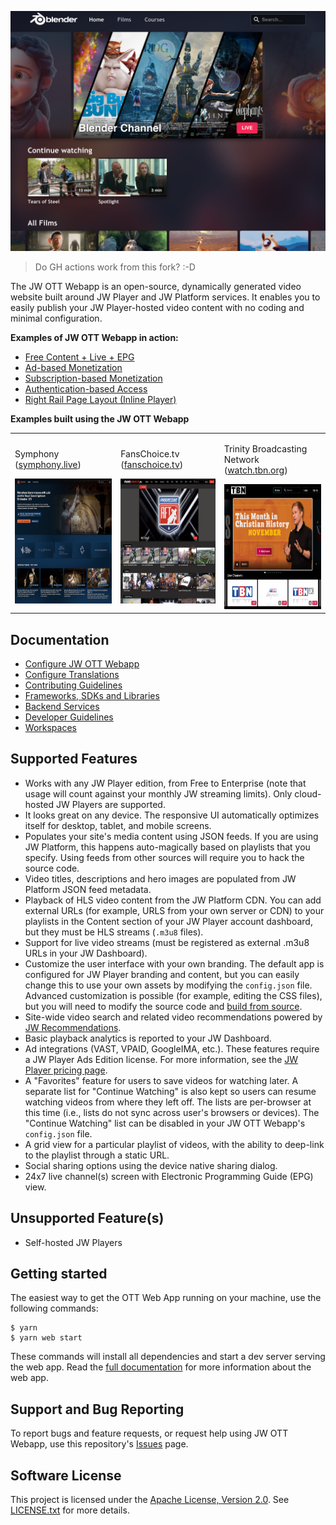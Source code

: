 ![JW OTT Webapp](docs/_images/homepage-screenshot.png)

> Do GH actions work from this fork? :-D

The JW OTT Webapp is an open-source, dynamically generated video website built around JW Player and JW Platform
services. It enables you to easily publish your JW Player-hosted video content with no coding and minimal configuration.

**Examples of JW OTT Webapp in action:**

- [Free Content + Live + EPG](https://app-preview.jwplayer.com/?app-config=225tvq1i)
- [Ad-based Monetization](https://app-preview.jwplayer.com/?app-config=egpovogv)
- [Subscription-based Monetization](https://app-preview.jwplayer.com/?app-config=kziwdpjr)
- [Authentication-based Access](https://app-preview.jwplayer.com/?app-config=ajs7jdfk)
- [Right Rail Page Layout (Inline Player)](https://app-preview.jwplayer.com/?app-config=1rbui8uf)

**Examples built using the JW OTT Webapp**

<table>
  <tr>
    <td>
      <p>Symphony <br/> (<a href="https://symphony.live/">symphony.live</a>)</p>
      <img src="docs/_images/symphony.png" alt="Symphony" height="200">
    </td>
    <td>
      <p>FansChoice.tv  <br/> (<a href="https://www.fanschoice.tv/">fanschoice.tv</a>)</p>
      <img src="docs/_images/fanschoice.png" alt="FansChoice" height="200">
    </td>
    <td>
      <p>Trinity Broadcasting Network  <br/> (<a href="https://watch.tbn.org/">watch.tbn.org</a>)</p>
      <img src="docs/_images/tbn.png" alt="TBN" height="200">
    </td>
  </tr>
</table>

## Documentation

- [Configure JW OTT Webapp](./docs/configuration.md)
- [Configure Translations](./docs/translations.md)
- [Contributing Guidelines](CONTRIBUTING.md)
- [Frameworks, SDKs and Libraries](./platforms/web/docs/frameworks.md)
- [Backend Services](./packages/common/docs/backend-services.md)
- [Developer Guidelines](./docs/developer-guidelines.md)
- [Workspaces](./docs/workspaces.md)

## Supported Features

- Works with any JW Player edition, from Free to Enterprise (note that usage will count against your monthly JW
  streaming limits). Only cloud-hosted JW Players are supported.
- It looks great on any device. The responsive UI automatically optimizes itself for desktop, tablet, and mobile
  screens.
- Populates your site's media content using JSON feeds. If you are using JW Platform, this happens auto-magically based
  on playlists that you specify. Using feeds from other sources will require you to hack the source code.
- Video titles, descriptions and hero images are populated from JW Platform JSON feed metadata.
- Playback of HLS video content from the JW Platform CDN. You can add external URLs (for example, URLS from your own
  server or CDN) to your playlists in the Content section of your JW Player account dashboard, but they must be HLS
  streams (`.m3u8` files).
- Support for live video streams (must be registered as external .m3u8 URLs in your JW Dashboard).
- Customize the user interface with your own branding. The default app is configured for JW Player branding and content,
  but you can easily change this to use your own assets by modifying the `config.json` file. Advanced customization is
  possible (for example, editing the CSS files), but you will need to modify the source code
  and [build from source](docs/build-from-source.md).
- Site-wide video search and related video recommendations powered
  by [JW Recommendations](https://docs.jwplayer.com/platform/docs/vdh-create-a-recommendations-playlist).
- Basic playback analytics is reported to your JW Dashboard.
- Ad integrations (VAST, VPAID, GoogleIMA, etc.). These features require a JW Player Ads Edition license. For more
  information, see the [JW Player pricing page](https://www.jwplayer.com/pricing/).
- A "Favorites" feature for users to save videos for watching later. A separate list for "Continue Watching" is also
  kept so users can resume watching videos from where they left off. The lists are per-browser at this time (i.e., lists
  do not sync across user's browsers or devices). The "Continue Watching" list can be disabled in your JW OTT
  Webapp's `config.json` file.
- A grid view for a particular playlist of videos, with the ability to deep-link to the playlist through a static URL.
- Social sharing options using the device native sharing dialog.
- 24x7 live channel(s) screen with Electronic Programming Guide (EPG) view.

## Unsupported Feature(s)

- Self-hosted JW Players

## Getting started

The easiest way to get the OTT Web App running on your machine, use the following commands:

```shell
$ yarn
$ yarn web start
```

These commands will install all dependencies and start a dev server serving the web app. Read
the [full documentation](./platforms/web/README.md) for more information about the web app.

## Support and Bug Reporting

To report bugs and feature requests, or request help using JW OTT Webapp, use this
repository's [Issues](https://github.com/jwplayer/ott-web-app/issues) page.

## Software License

This project is licensed under the [Apache License, Version 2.0](https://www.apache.org/licenses/LICENSE-2.0).
See [LICENSE.txt](LICENSE.txt) for more details.

